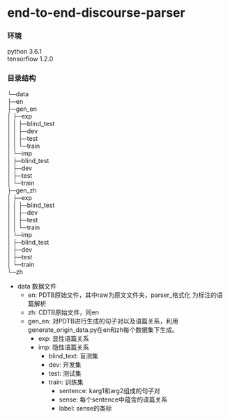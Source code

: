 # end-to-end-discourse-parser
### 环境
python 3.6.1  
tensorflow 1.2.0

### 目录结构
└─data  
    ├─en  
    ├─gen_en   
    │  ├─exp  
    │  │  ├─blind_test  
    │  │  ├─dev  
    │  │  ├─test  
    │  │  └─train  
    │  └─imp  
    │      ├─blind_test  
    │      ├─dev  
    │      ├─test  
    │      └─train  
    ├─gen_zh  
    │  ├─exp  
    │  │  ├─blind_test  
    │  │  ├─dev  
    │  │  ├─test  
    │  │  └─train  
    │  └─imp  
    │      ├─blind_test  
    │      ├─dev  
    │      ├─test  
    │      └─train  
    └─zh  

* data 数据文件
	* en: PDTB原始文件，其中raw为原文文件夹，parser_格式化 为标注的语篇解析
	* zh: CDTB原始文件，同en
	* gen_en: 对PDTB进行生成的句子对以及语篇关系，利用generate_origin_data.py在en和zh每个数据集下生成。
		* exp: 显性语篇关系
		* imp: 隐性语篇关系
			* blind_text: 盲测集
			* dev: 开发集
			* test: 测试集
			* train: 训练集
				* sentence: karg1和arg2组成的句子对
				* sense: 每个sentence中蕴含的语篇关系
				* label: sense的类标